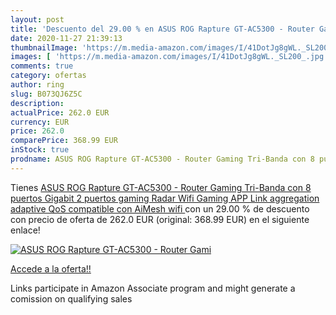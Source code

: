 ```yaml
---
layout: post
title: 'Descuento del 29.00 % en ASUS ROG Rapture GT-AC5300 - Router Gami'
date: 2020-11-27 21:39:13
thumbnailImage: 'https://m.media-amazon.com/images/I/41DotJg8gWL._SL200_.jpg'
images: [ 'https://m.media-amazon.com/images/I/41DotJg8gWL._SL200_.jpg' ]
comments: true
category: ofertas
author: ring
slug: B073QJ6Z5C
description:
actualPrice: 262.0 EUR
currency: EUR
price: 262.0
comparePrice: 368.99 EUR
inStock: true
prodname: ASUS ROG Rapture GT-AC5300 - Router Gaming Tri-Banda con 8 puertos Gigabit  2 puertos gaming  Radar Wifi  Gaming APP  Link aggregation  adaptive QoS  compatible con AiMesh wifi 
---
```


Tienes [ASUS ROG Rapture GT-AC5300 - Router Gaming Tri-Banda con 8 puertos Gigabit  2 puertos gaming  Radar Wifi  Gaming APP  Link aggregation  adaptive QoS  compatible con AiMesh wifi ](https://www.amazon.es/dp/B073QJ6Z5C/?tag=tolees-21) con un 29.00 % de descuento con precio de oferta de 262.0 EUR (original: 368.99 EUR) en el siguiente enlace!

[![ASUS ROG Rapture GT-AC5300 - Router Gami](https://m.media-amazon.com/images/I/41DotJg8gWL._SL200_.jpg)](https://www.amazon.es/dp/B073QJ6Z5C/?tag=tolees-21)

[Accede a la oferta!!](https://www.amazon.es/dp/B073QJ6Z5C/?tag=tolees-21)

Links participate in Amazon Associate program and might generate a comission on qualifying sales



